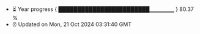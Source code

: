 - ⏳ Year progress { ████████████████████████▁▁▁▁▁▁ } 80.37 %
- ⏰ Updated on Mon, 21 Oct 2024 03:31:40 GMT

